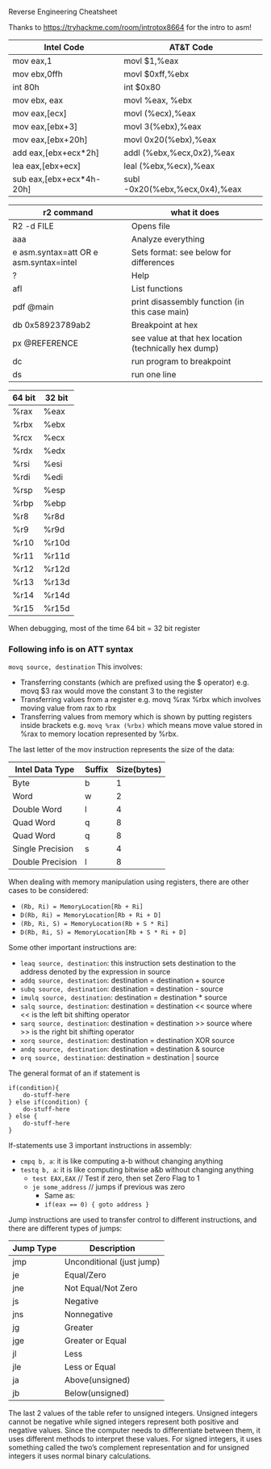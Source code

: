 Reverse Engineering Cheatsheet

Thanks to https://tryhackme.com/room/introtox8664 for the intro to asm!

| Intel Code                    | AT&T Code                         |
|-------------------------------|-----------------------------------|
| mov eax,1                     | movl $1,%eax                      |
| mov ebx,0ffh                  | movl $0xff,%ebx                   |
| int 80h                       | int $0x80                         |
| mov ebx, eax                  | movl %eax, %ebx                   |
| mov eax,\[ecx\]               | movl \(%ecx\),%eax                |
| mov eax,\[ebx\+3\]            | movl 3\(%ebx\),%eax               |
| mov eax,\[ebx\+20h\]          | movl 0x20\(%ebx\),%eax            |
| add eax,\[ebx\+ecx\*2h\]      | addl \(%ebx,%ecx,0x2\),%eax       |
| lea eax,\[ebx\+ecx\]          | leal \(%ebx,%ecx\),%eax           |
| sub eax,\[ebx\+ecx\*4h\-20h\] | subl \-0x20\(%ebx,%ecx,0x4\),%eax |


| r2 command                               | what it does                                            |
|------------------------------------------|---------------------------------------------------------|
| R2 \-d FILE                              | Opens file                                              |
| aaa                                      | Analyze everything                                      |
| e asm\.syntax=att OR e asm\.syntax=intel | Sets format: see below for differences                  |
| ?                                        | Help                                                    |
| afl                                      | List functions                                          |
| pdf @main                                | print disassembly function \(in this case main\)        |
| db 0x58923789ab2                         | Breakpoint at hex                                       |
| px @REFERENCE                            | see value at that hex location \(technically hex dump\) |
| dc                                       | run program to breakpoint                               |
| ds                                       | run one line                                            |

| 64 bit | 32 bit |
|--------|--------|
| %rax   | %eax   |
| %rbx   | %ebx   |
| %rcx   | %ecx   |
| %rdx   | %edx   |
| %rsi   | %esi   |
| %rdi   | %edi   |
| %rsp   | %esp   |
| %rbp   | %ebp   |
| %r8    | %r8d   |
| %r9    | %r9d   |
| %r10   | %r10d  |
| %r11   | %r11d  |
| %r12   | %r12d  |
| %r13   | %r13d  |
| %r14   | %r14d  |
| %r15   | %r15d  |
When debugging, most of the time 64 bit = 32 bit register

### Following info is on ATT syntax

`movq source, destination`
This involves:
- Transferring constants (which are prefixed using the $ operator) e.g. movq $3 rax would move the constant 3 to the register
- Transferring values from a register e.g. movq %rax %rbx which involves moving value from rax to rbx
- Transferring values from memory which is shown by putting registers inside brackets e.g. `movq %rax (%rbx)` which means move value stored in %rax to memory location represented by %rbx.

The last letter of the mov instruction represents the size of the data:


| Intel Data Type  | Suffix | Size\(bytes\) |
|------------------|--------|---------------|
| Byte             | b      | 1             |
| Word             | w      | 2             |
| Double Word      | l      | 4             |
| Quad Word        | q      | 8             |
| Quad Word        | q      | 8             |
| Single Precision | s      | 4             |
| Double Precision | l      | 8             |



When dealing with memory manipulation using registers, there are other cases to be considered:
- `(Rb, Ri) = MemoryLocation[Rb + Ri]`
- `D(Rb, Ri) = MemoryLocation[Rb + Ri + D]`
- `(Rb, Ri, S) = MemoryLocation(Rb + S * Ri]`
- `D(Rb, Ri, S) = MemoryLocation[Rb + S * Ri + D]`


Some other important instructions are:
- `leaq source, destination`: this instruction sets destination to the address denoted by the expression in source
- `addq source, destination`: destination = destination + source
- `subq source, destination`: destination = destination - source
- `imulq source, destination`: destination = destination * source
- `salq source, destination`: destination = destination << source where << is the left bit shifting operator
- `sarq source, destination`: destination = destination >> source where >> is the right bit shifting operator
- `xorq source, destination`: destination = destination XOR source
- `andq source, destination`: destination = destination & source
- `orq source, destination`: destination = destination | source


The general format of an if statement is 
```
if(condition){
    do-stuff-here
} else if(condition) {
    do-stuff-here
} else {
    do-stuff-here
}
```

If-statements use 3 important instructions in assembly:
- `cmpq b, a`: it is like computing a-b without changing anything
- `testq b, a`: it is like computing bitwise a&b without changing anything
	- `test EAX,EAX` // Test if zero, then set Zero Flag to 1
	- `je some_address` // jumps if previous was zero
		- Same as:
		- `if(eax == 0) { goto address }`

Jump instructions are used to transfer control to different instructions, and there are different types of jumps: 


| Jump Type | Description                 |
|-----------|-----------------------------|
| jmp       | Unconditional \(just jump\) |
| je        | Equal/Zero                  |
| jne       | Not Equal/Not Zero          |
| js        | Negative                    |
| jns       | Nonnegative                 |
| jg        | Greater                     |
| jge       | Greater or Equal            |
| jl        | Less                        |
| jle       | Less or Equal               |
| ja        | Above\(unsigned\)           |
| jb        | Below\(unsigned\)           |

	
The last 2 values of the table refer to unsigned integers. Unsigned integers cannot be negative while signed integers represent both positive and negative values. Since the computer needs to differentiate between them, it uses different methods to interpret these values. For signed integers, it uses something called the two’s complement representation and for unsigned integers it uses normal binary calculations. 

